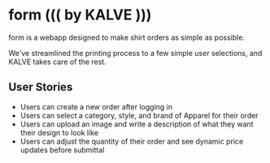# form ((( by KALVE )))

form is a webapp designed to make shirt orders as simple as possible.

We've streamlined the printing process to a few simple user selections, and KALVE takes care of the rest.


## User Stories

 - Users can create a new order after logging in
 - Users can select a category, style, and brand of Apparel for their order
 - Users can upload an image and write a description of what they want their design to look like
 - Users can adjust the quantity of their order and see dynamic price updates before submittal
 
